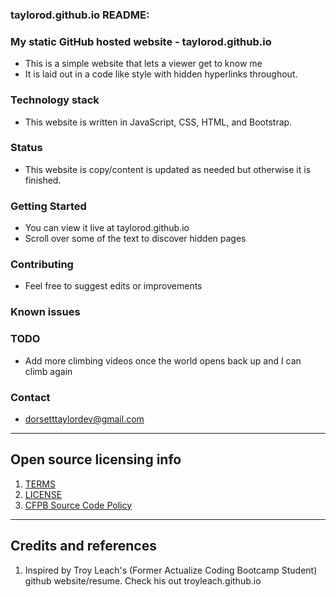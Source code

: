 ### taylorod.github.io README:

### My static GitHub hosted website - taylorod.github.io
- This is a simple website that lets a viewer get to know me
- It is laid out in a code like style with hidden hyperlinks throughout.

### Technology stack
 - This website is written in JavaScript, CSS, HTML, and Bootstrap.

### Status
 - This website is copy/content is updated as needed but otherwise it is finished.

### Getting Started
- You can view it live at taylorod.github.io
- Scroll over some of the text to discover hidden pages

### Contributing
- Feel free to suggest edits or improvements

### Known issues


### TODO
- Add more climbing videos once the world opens back up and I can climb again

### Contact
- dorsetttaylordev@gmail.com

---

## Open source licensing info
1. [TERMS](TERMS.md)
2. [LICENSE](LICENSE)
3. [CFPB Source Code Policy](https://github.com/cfpb/source-code-policy/)

----

## Credits and references

1. Inspired by Troy Leach's (Former Actualize Coding Bootcamp Student) github website/resume. Check his out troyleach.github.io
